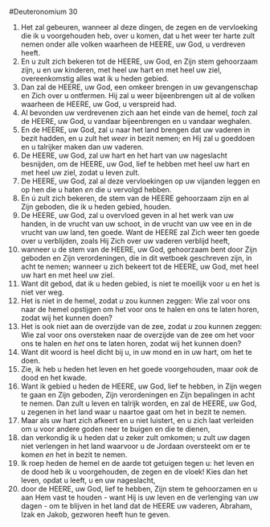 #Deuteronomium 30
1. Het zal gebeuren, wanneer al deze dingen, de zegen en de vervloeking die ik u voorgehouden heb, over u komen, dat u het weer ter harte zult nemen onder alle volken waarheen de HEERE, uw God, u verdreven heeft.
2. En u zult zich bekeren tot de HEERE, uw God, en Zijn stem gehoorzaam zijn, u en uw kinderen, met heel uw hart en met heel uw ziel, overeenkomstig alles wat ik u heden gebied.
3. Dan zal de HEERE, uw God, een omkeer brengen in uw gevangenschap en Zich over u ontfermen. Hij zal u weer bijeenbrengen uit al de volken waarheen de HEERE, uw God, u verspreid had.
4. Al bevonden uw verdrevenen zich aan het einde van de hemel, *toch* zal de HEERE, uw God, u vandaar bijeenbrengen en u vandaar weghalen.
5. En de HEERE, uw God, zal u naar het land brengen dat uw vaderen in bezit hadden, en u zult het *weer* in bezit nemen; en Hij zal u goeddoen en u talrijker maken dan uw vaderen.
6. De HEERE, uw God, zal uw hart en het hart van uw nageslacht besnijden, om de HEERE, uw God, lief te hebben met heel uw hart en met heel uw ziel, zodat u leven zult.
7. De HEERE, uw God, zal al deze vervloekingen op uw vijanden leggen en op hen die u haten *en* die u vervolgd hebben.
8. En ú zult zich bekeren, de stem van de HEERE gehoorzaam zijn en al Zijn geboden, die ik u heden gebied, houden.
9. De HEERE, uw God, zal u overvloed geven in al het werk van uw handen, in de vrucht van uw schoot, in de vrucht van uw vee en in de vrucht van uw land, ten goede. Want de HEERE zal Zich weer ten goede over u verblijden, zoals Hij Zich over uw vaderen verblijd heeft,
10. wanneer u de stem van de HEERE, uw God, gehoorzaam bent door Zijn geboden en Zijn verordeningen, die in dit wetboek geschreven zijn, in acht te nemen; wanneer u zich bekeert tot de HEERE, uw God, met heel uw hart en met heel uw ziel.
11. Want dit gebod, dat ik u heden gebied, is niet te moeilijk voor u en het is niet ver weg.
12. Het is niet in de hemel, zodat *u* zou kunnen zeggen: Wie zal voor ons naar de hemel opstijgen om het voor ons te halen en ons te laten horen, zodat wij het kunnen doen?
13. Het is ook niet aan de overzijde van de zee, zodat *u* zou kunnen zeggen: Wie zal voor ons oversteken naar de overzijde van de zee om het voor ons te halen en *het* ons te laten horen, zodat wij het kunnen doen?
14. Want dit woord is heel dicht bij u, in uw mond en in uw hart, om het te doen.
15. Zie, ik heb u heden het leven en het goede voorgehouden, maar *ook* de dood en het kwade.
16. Want ik gebied u heden de HEERE, uw God, lief te hebben, in Zijn wegen te gaan en Zijn geboden, Zijn verordeningen en Zijn bepalingen in acht te nemen. Dan zult u leven en talrijk worden, en zal de HEERE, uw God, u zegenen in het land waar u naartoe gaat om het in bezit te nemen.
17. Maar als uw hart zich afkeert en u niet luistert, en u zich laat verleiden om u voor andere goden neer te buigen en die te dienen,
18. dan verkondig ik u heden dat u zeker zult omkomen; u zult *uw* dagen niet verlengen in het land waarvoor u de Jordaan oversteekt om er te komen *en* het in bezit te nemen.
19. Ik roep heden de hemel en de aarde tot getuigen tegen u: het leven en de dood heb ik u voorgehouden, de zegen en de vloek! Kies dan het leven, opdat u leeft, u en uw nageslacht,
20. door de HEERE, uw God, lief te hebben, Zijn stem te gehoorzamen en u aan Hem vast te houden - want Hij is uw leven en de verlenging van uw dagen - om te blijven in het land dat de HEERE uw vaderen, Abraham, Izak en Jakob, gezworen heeft hun te geven.
